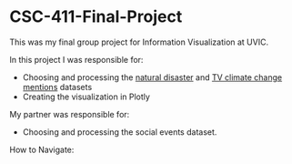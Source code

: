 # CSC-411-Final-Project
This was my final group project for Information Visualization at UVIC.

In this project I was responsible for:
- Choosing and processing the [natural disaster](https://www.emdat.be/) and [TV climate change mentions](https://blog.gdeltproject.org/a-new-dataset-for-exploring-climate-change-narratives-on-television-news-2009-2020/) datasets
- Creating the visualization in Plotly 

My partner was responsible for:
- Choosing and processing the social events dataset.


How to Navigate:


